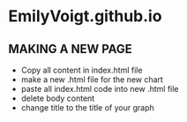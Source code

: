 # EmilyVoigt.github.io




## MAKING A NEW PAGE
- Copy all content in index.html file
- make a new .html file for the new chart
- paste all index.html code into new .html file
- delete body content
- change title to the title of your graph 
